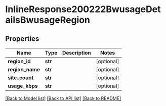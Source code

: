 # InlineResponse200222BwusageDetailsBwusageRegion

## Properties
Name | Type | Description | Notes
------------ | ------------- | ------------- | -------------
**region_id** | **str** |  | [optional] 
**region_name** | **str** |  | [optional] 
**site_count** | **str** |  | [optional] 
**usage_kbps** | **str** |  | [optional] 

[[Back to Model list]](../README.md#documentation-for-models) [[Back to API list]](../README.md#documentation-for-api-endpoints) [[Back to README]](../README.md)

